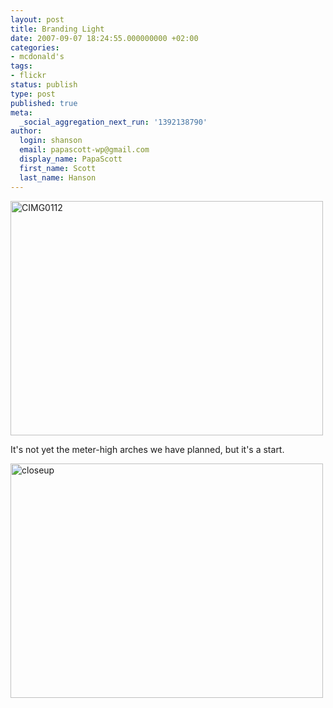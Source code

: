 ```yaml
---
layout: post
title: Branding Light
date: 2007-09-07 18:24:55.000000000 +02:00
categories:
- mcdonald's
tags:
- flickr
status: publish
type: post
published: true
meta:
  _social_aggregation_next_run: '1392138790'
author:
  login: shanson
  email: papascott-wp@gmail.com
  display_name: PapaScott
  first_name: Scott
  last_name: Hanson
---
```

<p><a href="http://www.flickr.com/photos/51035717986@N01/1341746189" title="View 'CIMG0112' on Flickr.com"><img src="http://farm2.static.flickr.com/1125/1341746189_5d6dab7051.jpg" alt="CIMG0112" border="0" width="500" height="375" /></a></p>
<p>It's not yet the meter-high arches we have planned, but it's a start.</p>
<p><a href="http://www.flickr.com/photos/51035717986@N01/1341766707" title="View 'closeup' on Flickr.com"><img src="http://farm2.static.flickr.com/1117/1341766707_3dd8fee65e.jpg" alt="closeup" border="0" width="500" height="375" /></a></p>
